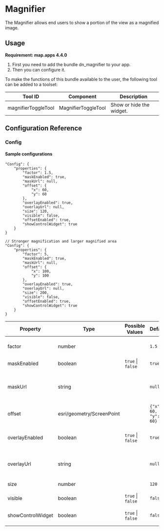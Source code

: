 # Magnifier
The Magnifier allows end users to show a portion of the view as a magnified image.

## Usage
**Requirement: map.apps 4.4.0**

1. First you need to add the bundle dn_magnifier to your app.
2. Then you can configure it.

To make the functions of this bundle available to the user, the following tool can be added to a toolset:

| Tool ID             | Component           | Description              |
|---------------------|---------------------|--------------------------|
| magnifierToggleTool | MagnifierToggleTool | Show or hide the widget. |

## Configuration Reference

### Config

#### Sample configurations
```
"Config": {
    "properties": {
        "factor": 1.5,
        "maskEnabled": true,
        "maskUrl": null,
        "offset": {
            "x": 60,
            "y": 60
        },
        "overlayEnabled": true,
        "overlayUrl": null,
        "size": 120,
        "visible": false,
        "offsetEnabled": true,
        "showControlWidget": true
    }
}
```
```
// Stronger magnification and larger magnified area
"Config": {
    "properties": {
        "factor": 5,
        "maskEnabled": true,
        "maskUrl": null,
        "offset": {
            "x": 100,
            "y": 100
        },
        "overlayEnabled": true,
        "overlayUrl": null,
        "size": 200,
        "visible": false,
        "offsetEnabled": true,
        "showControlWidget": true
    }
}
```

| Property       | Type                      | Possible Values               | Default                  | Description                                                                                                                                             |
|----------------|---------------------------|-------------------------------|--------------------------|---------------------------------------------------------------------------------------------------------------------------------------------------------|
| factor         | number                    |                               | ```1.5```                | Controls the amount of magnification to display.                                                                                              |
| maskEnabled    | boolean                   | ```true``` &#124; ```false``` | ```true```               | Indicates whether the mask image is enabled.                                                                                     |
| maskUrl        | string                    |                               | ```null```               | The mask url points to an image that determines the visible area of the magnified image (alpha channel).                                                                                                                    |
| offset         | esri/geometry/ScreenPoint |                               | ```{"x": 60, "y": 60}``` | The offset of the magnifier in pixels.                    |
| overlayEnabled | boolean                   | ```true``` &#124; ```false``` | ```true```               | Indicates whether the overlay image (magnifier border) is enabled.  |
| overlayUrl     | string                    |                               | ```null```               | The overlay url points to an image that is displayed on top of the magnified image.                                                                                              |
| size           | number                    |                               | ```120```                | The size of the magnifier in pixels.                                                                                                                    |
| visible        | boolean                   | ```true``` &#124; ```false``` | ```false```              | Indicates whether the magnifier is visible. |
| showControlWidget | boolean                | ```true``` &#124; ```false``` | ```false```              | Indicates whether the magnifierControlWidget is visible.
